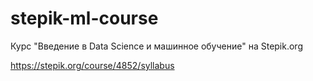 # stepik-ml-course
Курс "Введение в Data Science и машинное обучение" на Stepik.org

https://stepik.org/course/4852/syllabus
